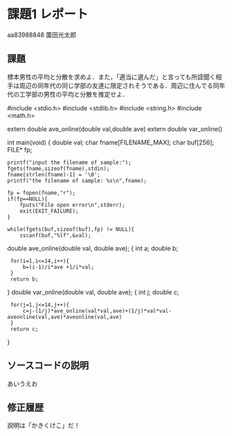 # 課題1 レポート

aa83988848 薗田光太郎

## 課題

標本男性の平均と分散を求めよ．また，「適当に選んだ」と言っても所詮聞く相手は周辺の同年代の同じ学部の友達に限定されそうである．周辺に住んでる同年代の工学部の男性の平均と分散を推定せよ．
   
#include <stdio.h>
#include <stdlib.h>
#include <string.h>
#include <math.h>

extern double ave_online(double val,double ave)
extern double var_online()

int main(void)
{
    double val;
    char fname[FILENAME_MAX];
    char buf[256];
    FILE* fp;

    printf("input the filename of sample:");
    fgets(fname,sizeof(fname),stdin);
    fname[strlen(fname)-1] = '\0';
    printf("the filename of sample: %s\n",fname);

    fp = fopen(fname,"r");
    if(fp==NULL){
        fputs("File open error\n",stderr);
        exit(EXIT_FAILURE);
    }

    while(fgets(buf,sizeof(buf),fp) != NULL){
        sscanf(buf,"%lf",&val);

double ave_online(double val, double ave);
 {
     int a;
     double b;

     for(i=1,i<=14,i++){
         b=(i-1)/i*ave +1/i*val;
     }
     return b;
 }
 double var_online(double val, double ave);
 {
     int j;
     double c;

     for(j=1,j<=14,j++){
         c=j-(1/j)*ave_online(val*val,ave)+(1/j)*val*val-aveonline(val,ave)*aveonline(val,ave)
     }
     return c;

 }
## ソースコードの説明

あいうえお

## 修正履歴

説明は「かきくけこ」だ！

